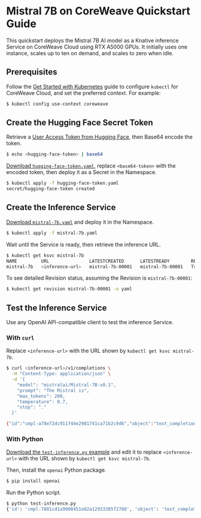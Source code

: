 # Mistral 7B on CoreWeave Quickstart Guide

This quickstart deploys the Mistral 7B AI model as a Knative inference Service on CoreWeave Cloud using RTX A5000 GPUs. It initially uses one instance, scales up to ten on demand, and scales to zero when idle.

## Prerequisites

Follow the [Get Started with Kubernetes](https://docs.coreweave.com/coreweave-kubernetes/getting-started) guide to configure `kubectl` for CoreWeave Cloud, and set the preferred context. For example:

```bash
$ kubectl config use-context coreweave
```

## Create the Hugging Face Secret Token

Retrieve a [User Access Token from Hugging Face](https://huggingface.co/docs/hub/security-tokens), then Base64 encode the token.

```bash
$ echo <hugging-face-token> | base64
```

[Download `hugging-face-token.yaml`](./hugging-face-token.yaml), replace `<base64-token>` with the encoded token, then deploy it as a Secret in the Namespace.

```bash
$ kubectl apply -f hugging-face-token.yaml
secret/hugging-face-token created
```
## Create the Inference Service

[Download `mistral-7b.yaml`](./mistral-7b.yaml) and deploy it in the Namespace.

```bash
$ kubectl apply -f mistral-7b.yaml
```

Wait until the Service is ready, then retrieve the inference URL.

```bash
$ kubectl get ksvc mistral-7b
NAME         URL               LATESTCREATED      LATESTREADY        READY   REASON
mistral-7b   <inference-url>   mistral-7b-00001   mistral-7b-00001   True
```

To see detailed Revision status, assuming the Revision is `mistral-7b-00001`:

```bash
$ kubectl get revision mistral-7b-00001 -o yaml
```

## Test the Inference Service

Use any OpenAI API-compatible client to test the inference Service.

### With `curl`

Replace `<inference-url>` with the URL shown by `kubectl get ksvc mistral-7b`.

```bash
$ curl <inference-url>/v1/completions \
  -H "Content-Type: application/json" \
  -d '{
    "model": "mistralai/Mistral-7B-v0.1",
    "prompt": "The Mistral is",
    "max_tokens": 200,
    "temperature": 0.7,
    "stop": "."
  }'

{"id":"cmpl-a78e72dc911f44e2981741ca71b2c9d6","object":"text_completion","created":1696551044,"model":"mistralai/Mistral-7B-v0.1","choices":[{"index":0,"text":" a modern 42-foot sailboat specially designed for the high seas, making it the most advanced in its class","logprobs":null,"finish_reason":"stop"}],"usage":{"prompt_tokens":5,"total_tokens":31,"completion_tokens":26}}
```

### With Python

[Download the `test-inference.py` example](./test-inference.py) and edit it to replace `<inference-url>` with the URL shown by `kubectl get ksvc mistral-7b`.

Then, install the `openai` Python package.

```bash
$ pip install openai
```

Run the Python script.

```bash
$ python test-inference.py
{'id': 'cmpl-7801cd1a9908451e82a12933385f2780', 'object': 'text_completion', 'created': 1696599387, 'model': 'mistralai/Mistral-7B-v0.1', 'choices': [{'index': 0, 'text': ' a cool wind that blows across the Mediterranean, for many centuries it has been a welcome guest in the South of France', 'logprobs': None, 'finish_reason': 'stop'}], 'usage': {'prompt_tokens': 5, 'total_tokens': 30, 'completion_tokens': 25}}
```
